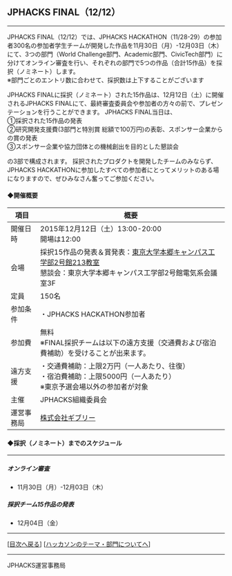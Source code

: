 ## JPHACKS FINAL（12/12）
***
JPHACKS FINAL（12/12）では、JPHACKS HACKATHON（11/28-29）の参加者300名の参加者学生チームが開発した作品を11月30日（月）-12月03日（木）にて、3つの部門（World Challenge部門、Academic部門、CivicTech部門）に分けてオンライン審査を行い、それぞれの部門で5つの作品（合計15作品）を採択（ノミネート）します。  
※部門ごとのエントリ数に合わせて、採択数は上下することがございます  

JPHACKS FINALに採択（ノミネート）された15作品は、12月12日（土）に開催されるJPHACKS FINALにて、最終審査委員会や参加者の方々の前で、プレゼンテーションを行うことができます。
JPHACKS FINAL当日は、<br>①採択された15作品の発表<br>②研究開発支援費(3部門と特別賞 総額で100万円)の表彰、スポンサー企業からの賞の発表<br>③スポンサー企業や協力団体との機械創出を目的とした懇談会  
  
の3部で構成されます。
採択されたプロダクトを開発したチームのみならず、JPHACKS HACKATHONに参加したすべての参加者にとってメリットのある場になりますので、ぜひみなさん奮ってご参加ください。

#### ◆開催概要

|項目|概要|
|---|---|
|開催日時|2015年12月12日（土）13:00-20:00<br>開場は12:00|
|会場|採択15作品の発表＆賞発表：[東京大学本郷キャンパス工学部2号館213教室](http://www.u-tokyo.ac.jp/campusmap/map01_02_j.html)<br>懇談会：東京大学本郷キャンパス工学部2号館電気系会議室3F|
|定員|150名|
|参加条件|・JPHACKS HACKATHON参加者|
|参加費|無料<br>※FINAL採択チームは以下の遠方支援（交通費および宿泊費補助）を受けることが出来ます。|
|遠方支援|・交通費補助：上限2万円（一人あたり、往復）<br>・宿泊費補助：上限5000円（一人あたり）<br>※東京予選会場以外の参加者が対象|
|主催|JPHACKS組織委員会|
|運営事務局|[株式会社ギブリー](https://givery.co.jp/)|  




#### ◆採択（ノミネート）までのスケジュール
*** 
##### オンライン審査
  * 11月30日（月）-12月03日（木）  
  
##### 採択チーム15作品の発表
  * 12月04日（金）
  

--------------
[[目次へ戻る](../README.md)] [[ハッカソンのテーマ・部門についてへ](theme.md)]

----
JPHACKS運営事務局
